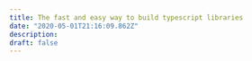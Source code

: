 ```yaml
---
title: The fast and easy way to build typescript libraries
date: "2020-05-01T21:16:09.862Z"
description: 
draft: false
---
```

